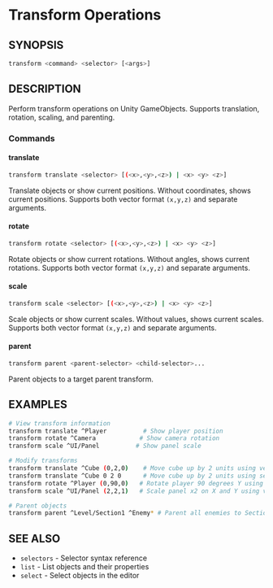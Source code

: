 # Transform Operations

## SYNOPSIS
```bash
transform <command> <selector> [<args>]
```

## DESCRIPTION
Perform transform operations on Unity GameObjects. Supports translation, rotation, scaling, and parenting.

### Commands

#### translate
```bash
transform translate <selector> [(<x>,<y>,<z>) | <x> <y> <z>]
```
Translate objects or show current positions. Without coordinates, shows current positions. Supports both vector format `(x,y,z)` and separate arguments.

#### rotate
```bash
transform rotate <selector> [(<x>,<y>,<z>) | <x> <y> <z>]
```
Rotate objects or show current rotations. Without angles, shows current rotations. Supports both vector format `(x,y,z)` and separate arguments.

#### scale
```bash
transform scale <selector> [(<x>,<y>,<z>) | <x> <y> <z>]
```
Scale objects or show current scales. Without values, shows current scales. Supports both vector format `(x,y,z)` and separate arguments.

#### parent
```bash
transform parent <parent-selector> <child-selector>...
```
Parent objects to a target parent transform.

## EXAMPLES
```bash
# View transform information
transform translate ^Player          # Show player position
transform rotate ^Camera            # Show camera rotation
transform scale ^UI/Panel          # Show panel scale

# Modify transforms
transform translate ^Cube (0,2,0)    # Move cube up by 2 units using vector format
transform translate ^Cube 0 2 0      # Move cube up by 2 units using separate arguments
transform rotate ^Player (0,90,0)   # Rotate player 90 degrees Y using vector format
transform scale ^UI/Panel (2,2,1)   # Scale panel x2 on X and Y using vector format

# Parent objects
transform parent ^Level/Section1 ^Enemy* # Parent all enemies to Section1
```

## SEE ALSO
- `selectors` - Selector syntax reference
- `list` - List objects and their properties
- `select` - Select objects in the editor
